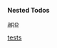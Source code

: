 **Nested Todos**



[app](https://nested-todos-app.glitch.me/)


[tests](https://nested-todos-tests.glitch.me/)
